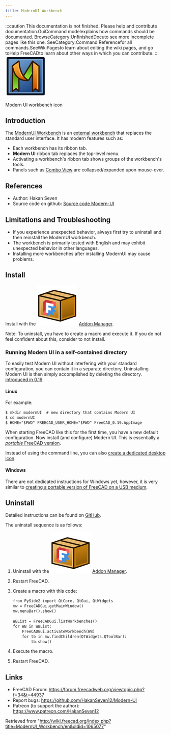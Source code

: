 ```yaml
---
title: ModernUI Workbench
---
```


:::caution
This documentation is not finished. Please help and contribute documentation.GuiCommand modelexplains how commands should be documented. BrowseCategory:UnfinishedDocuto see more incomplete pages like this one. SeeCategory:Command Referencefor all commands.SeeWikiPagesto learn about editing the wiki pages, and go toHelp FreeCADto learn about other ways in which you can contribute.
:::
![](/src/assets/images/ModernUI_workbench_icon.svg)

Modern UI workbench icon

## Introduction

The [ModernUI Workbench](/ModernUI_Workbench "ModernUI Workbench") is an [external workbench](/External_workbenches "External workbenches") that replaces the standard user interface. It has modern features such as:

- Each workbench has its ribbon tab.
- **Modern UI** ribbon tab replaces the top-level menu.
- Activating a workbench's ribbon tab shows groups of the workbench's tools.
- Panels such as [Combo View](/Combo_view "Combo view") are collapsed/expanded upon mouse-over.

## References

- Author: Hakan Seven
- Source code on github: [Source code Modern-UI](https://github.com/HakanSeven12/Modern-UI)

## Limitations and Troubleshooting

- If you experience unexpected behavior, always first try to uninstall and then reinstall the ModernUI workbench.
- The workbench is primarily tested with English and may exhibit unexpected behavior in other languages.
- Installing more workbenches after installing ModernUI may cause problems.

## Install

Install with the ![](/src/assets/images/Std_AddonMgr.svg) [Addon Manager](/Std_AddonMgr "Std AddonMgr").

Note: To uninstall, you have to create a macro and execute it. If you do not feel confident about this, consider to not install.

### Running Modern UI in a self-contained directory

To easily test Modern UI without interfering with your standard configuration, you can contain it in a separate directory. Uninstalling Modern UI is then simply accomplished by deleting the directory. [introduced in 0.19](/Release_notes_0.19 "Release notes 0.19")

#### Linux

For example:

```
$ mkdir modernUI  # new directory that contains Modern UI
$ cd modernUI
$ HOME="$PWD" FREECAD_USER_HOME="$PWD" FreeCAD_0.19.AppImage

```

When starting FreeCAD like this for the first time, you have a new default configuration. Now install (and configure) Modern UI. This is essentially a [_portable_ FreeCAD version](/Download#Notes_for_GNU.2FLinux_users "Download").

Instead of using the command line, you can also [create a dedicated desktop icon](/Start_up_and_Configuration#Starting_FreeCAD_from_the_desktop "Start up and Configuration").

#### Windows

There are not dedicated instructions for Windows yet, however, it is very similar to [creating a portable version of FreeCAD on a USB medium](/Start_up_and_Configuration#Starting_FreeCAD_from_a_portable_USB_medium "Start up and Configuration").

## Uninstall

Detailed instructions can be found on [GitHub](https://github.com/HakanSeven12/Modern-UI#uninstallation).

The uninstall sequence is as follows:

1. Uninstall with the ![](/src/assets/images/AddonManager.svg) [Addon Manager](/Std_AddonMgr "Std AddonMgr").
2. Restart FreeCAD.
3. Create a macro with this code:

   ```
   from PySide2 import QtCore, QtGui, QtWidgets
   mw = FreeCADGui.getMainWindow()
   mw.menuBar().show()

   WBList = FreeCADGui.listWorkbenches()
   for WB in WBList:
       FreeCADGui.activateWorkbench(WB)
       for tb in mw.findChildren(QtWidgets.QToolBar):
           tb.show()

   ```

4. Execute the macro.
5. Restart FreeCAD.

## Links

- FreeCAD Forum: <https://forum.freecadweb.org/viewtopic.php?f=34&t=44937>
- Report bugs: <https://github.com/HakanSeven12/Modern-UI>
- Patreon (to support the author): <https://www.patreon.com/HakanSeven12>

Retrieved from "<http://wiki.freecad.org/index.php?title=ModernUI_Workbench/en&oldid=1065077>"
